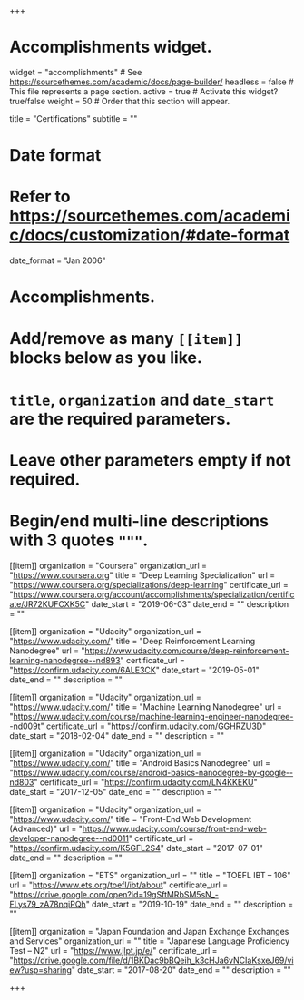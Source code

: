 +++
# Accomplishments widget.
widget = "accomplishments"  # See https://sourcethemes.com/academic/docs/page-builder/
headless = false  # This file represents a page section.
active = true  # Activate this widget? true/false
weight = 50  # Order that this section will appear.

title = "Certificat&shy;ions"
subtitle = ""

# Date format
#   Refer to https://sourcethemes.com/academic/docs/customization/#date-format
date_format = "Jan 2006"

# Accomplishments.
#   Add/remove as many `[[item]]` blocks below as you like.
#   `title`, `organization` and `date_start` are the required parameters.
#   Leave other parameters empty if not required.
#   Begin/end multi-line descriptions with 3 quotes `"""`.

[[item]]
  organization = "Coursera"
  organization_url = "https://www.coursera.org"
  title = "Deep Learning Specialization"
  url = "https://www.coursera.org/specializations/deep-learning"
  certificate_url = "https://www.coursera.org/account/accomplishments/specialization/certificate/JR72KUFCXK5C"
  date_start = "2019-06-03"
  date_end = ""
  description = ""

[[item]]
  organization = "Udacity"
  organization_url = "https://www.udacity.com/"
  title = "Deep Reinforcement Learning Nanodegree"
  url = "https://www.udacity.com/course/deep-reinforcement-learning-nanodegree--nd893"
  certificate_url = "https://confirm.udacity.com/6ALE3CK"
  date_start = "2019-05-01"
  date_end = ""
  description = ""
  
[[item]]
  organization = "Udacity"
  organization_url = "https://www.udacity.com/"
  title = "Machine Learning Nanodegree"
  url = "https://www.udacity.com/course/machine-learning-engineer-nanodegree--nd009t"
  certificate_url = "https://confirm.udacity.com/GGHRZU3D"
  date_start = "2018-02-04"
  date_end = ""
  description = ""

[[item]]
  organization = "Udacity"
  organization_url = "https://www.udacity.com/"
  title = "Android Basics Nanodegree"
  url = "https://www.udacity.com/course/android-basics-nanodegree-by-google--nd803"
  certificate_url = "https://confirm.udacity.com/LN4KKEKU"
  date_start = "2017-12-05"
  date_end = ""
  description = ""

[[item]]
  organization = "Udacity"
  organization_url = "https://www.udacity.com/"
  title = "Front-End Web Development (Advanced)"
  url = "https://www.udacity.com/course/front-end-web-developer-nanodegree--nd0011"
  certificate_url = "https://confirm.udacity.com/K5GFL2S4"
  date_start = "2017-07-01"
  date_end = ""
  description = ""

[[item]]
  organization = "ETS"
  organization_url = ""
  title = "TOEFL IBT – 106"
  url = "https://www.ets.org/toefl/ibt/about"
  certificate_url = "https://drive.google.com/open?id=19gSftMRbSM5sN_-FLys79_zA78nqiPQh"
  date_start = "2019-10-19"
  date_end = ""
  description = ""

[[item]]
  organization = "Japan Foundation and Japan Exchange Exchanges and Services"
  organization_url = ""
  title = "Japanese Language Proficiency Test – N2"
  url = "https://www.jlpt.jp/e/"
  certificate_url = "https://drive.google.com/file/d/1BKDac9bBQeih_k3cHJa6vNCIaKsxeJ69/view?usp=sharing"
  date_start = "2017-08-20"
  date_end = ""
  description = ""

+++
